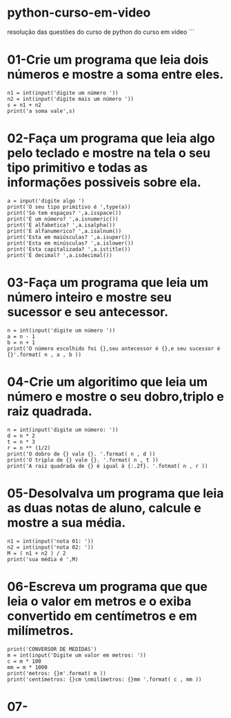 # python-curso-em-video
resolução das questões do curso de python do curso em video 
´´´
# 01-Crie um programa que leia dois números e mostre a soma entre eles.

```
n1 = int(input('digite um número '))
n2 = int(input('digite mais um número '))
s = n1 + n2
print('a soma vale',s)
```

# 02-Faça um programa que leia algo pelo teclado e mostre na tela o seu tipo primitivo e todas as informações possiveis sobre ela.

```
a = input('digite algo ')
print('O seu tipo primitivo é ',type(a))
print('So tem espaços? ',a.isspace())
print('É um número? ',a.isnumeric())
print('É alfabetica? ',a.isalpha())
print('É alfanumerico? ',a.isalnum())
print('Esta em maiúsculas? ',a.isuper())
print('Esta em minúsculas? ',a.islower())
print('Esta capitalizada? ',a.istitle())
print('É decimal? ',a.isdecimal())
```

# 03-Faça um programa que leia um número inteiro e mostre seu sucessor e seu antecessor.

```
n = int(input('digite um número '))
a = n - 1
b = n + 1
print('O número escolhido foi {},seu antecessor é {},e seu sucessor é {}'.format( n , a , b ))
```

# 04-Crie um algoritimo que leia um número e mostre o seu dobro,triplo e raiz quadrada.

```
n = int(input('digite um número: '))
d = n * 2
t = n * 3
r = n ** (1/2)
print('O dobro de {} vale {}. '.format( n , d ))
print('O triplo de {} vale {}. '.format( n , t ))
print('A raiz quadrada de {} é igual à {:.2f}. '.fotmat( n , r ))
```

# 05-Desolvalva um programa que leia as duas notas de aluno, calcule e mostre a sua média.

```
n1 = int(input('nota 01: '))
n2 = int(input('nota 02: '))
M = ( n1 + n2 ) / 2
print('sua média é ',M)
```

# 06-Escreva um programa que que leia o valor em metros e o exiba convertido em centímetros e em milímetros.

```
print('CONVERSOR DE MEDIDAS')
m = int(input('Digite um valor em metros: '))
c = m * 100
mm = m * 1000
print('metros: {}m'.format( m ))
print('centímetros: {}cm \nmilímetros: {}mm '.format( c , mm ))
```

# 07- 
